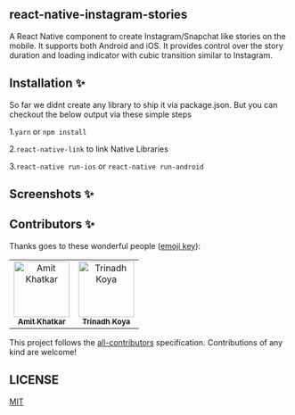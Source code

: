 ## react-native-instagram-stories

 A React Native component to create Instagram/Snapchat like stories on the mobile. It supports both Android and iOS.
 It provides control over the story duration and loading indicator with cubic transition similar to Instagram.
 
## Installation ✨

So far we didnt create any library to ship it via package.json. But you can checkout the below output via these simple steps 

1.`yarn` or `npm install`  

2.`react-native-link` to link Native Libraries

3.`react-native run-ios` or `react-native run-android`

## Screenshots ✨



## Contributors ✨

Thanks goes to these wonderful people ([emoji key](https://allcontributors.org/docs/en/emoji-key)):

<!-- ALL-CONTRIBUTORS-LIST:START - Do not remove or modify this section -->
<!-- prettier-ignore -->
<table>
 
  <tr>
    <td align="center"><a href="https://github.com/Amit-khatkar"><img src="https://avatars0.githubusercontent.com/u/16208872?s=460&v=4" width="100px;" alt="Amit Khatkar"/><br /><sub><b>Amit Khatkar</b></sub></a><br /></td>
    <td align="center"><a href="https://github.com/trinadhkoya"><img src="https://avatars1.githubusercontent.com/u/9527766?s=460&v=4" width="100px;" alt="Trinadh Koya"/><br /><sub><b>Trinadh Koya</b></sub></a><br /></td>
  </tr>
 
  

</table>

<!-- ALL-CONTRIBUTORS-LIST:END -->

This project follows the [all-contributors](https://allcontributors.org) specification.
Contributions of any kind are welcome!

## LICENSE

[MIT](LICENSE)
